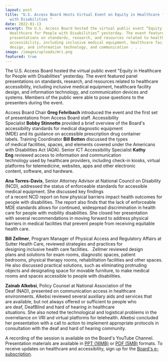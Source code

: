 ```yaml
---
layout: post
title: "U.S. Access Board Hosts Virtual Event on Equity in Healthcare for People
  with Disabilities "
date: 2022-01-13
excerpt: The U.S. Access Board hosted the virtual public event “Equity in
  Healthcare for People with Disabilities” yesterday. The event featured panel
  presentations on standards, research, and resources related to healthcare
  accessibility, including inclusive medical equipment, healthcare facility
  design, and information technology, and communication . . .
image: /images/uploads/mri.png
featured: true
---
```

The U.S. Access Board hosted the virtual public event "Equity in Healthcare for People with Disabilities" yesterday. The event featured panel presentations on standards, research, and resources related to healthcare accessibility, including inclusive medical equipment, healthcare facility design, and information technology, and communication devices and systems. Members of the public were able to pose questions to the presenters during the event. 

Access Board Chair **Greg Fehribach** introduced the event and the first set of presentations from Access Board staff. Accessibility Specialist **Bobby Stinnette** provided a brief overview of the Board's accessibility standards for medical diagnostic equipment (MDE) and its guidance on accessible prescription drug container labels. Training Coordinator **Bill Botten** discussed the types of medical facilities, spaces, and elements covered under the Americans with Disabilities Act (ADA). Senior ICT Accessibility Specialist **Kathy Eng** reviewed access to information and communication technology used by healthcare providers, including check-in kiosks, virtual platforms for telemedicine, websites, apps and other electronic content, software, and hardware. 

**Ana Torres-Davis**, Senior Attorney Advisor at National Council on Disability (NCD), addressed the status of enforceable standards for accessible medical equipment. She discussed key findings of a recent NCD report on how physical barriers impact health outcomes for people with disabilities. The report also finds that the lack of enforceable MDE standards allows for continued, widespread discrimination in health care for people with mobility disabilities. She closed her presentation with several recommendations in moving forward to address physical barriers in medical facilities that prevent people from receiving equitable health care. 

**Bill Zellmer**, Program Manager of Physical Access and Regulatory Affairs at Sutter Health Care, reviewed strategies and practices for designing inclusive health care facilities.   Zellmer reviewed design plans and solutions for exam rooms, diagnostic spaces, patient bedrooms, physical therapy rooms, rehabilitation facilities and other spaces. He also discussed practical solutions, such as eliminating protruding objects and designating space for movable furniture, to make medical rooms and spaces accessible to people with disabilities.  

**Zainab Alkebsi**, Policy Counsel at National Association of the Deaf (NAD), presented on communication access in healthcare environments. Alkebsi reviewed several auxiliary aids and services that are available, but not always offered or sufficient to people who are deaf, DeafBlind and hard of hearing in healthcare situations. She also noted the technological and logistical problems in the overreliance on VRI and virtual platforms for telehealth. Alkebsi concluded her presentation with a call to action to implement appropriate protocols in consultation with the deaf and hard of hearing community. 

A recording of the session is available on the Board's YouTube Channel. Presentation materials are available in [PPT (16MB)](https://www.access-board.gov/files/presentations/usab-healthcare-equity-presentation-2022-01-12.pptx) or [PDF (5MB)](https://www.access-board.gov/files/presentations/usab-healthcare-equity-presentation-2022-01-12.pdf) formats. To receive updates on healthcare and accessibility, sign up for the [Board's e-subscription](https://public.govdelivery.com/accounts/USACCESS/subscriber/new?topic_id=USACCESS_20).